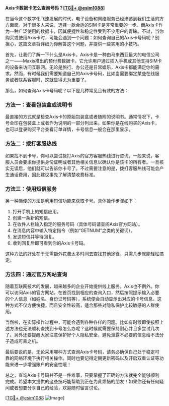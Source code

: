 **Axis卡数据卡怎么查询号码？[[TG💪+ @esim1088](https://t.me/s/esim1088)]**

在当今这个数字化飞速发展的时代，电子设备和网络服务已经渗透到我们生活的方方面面。对于很多人来说，选择一款合适的SIM卡是非常重要的一步。而Axis卡作为一种广泛使用的数据卡，因其便捷性和稳定性受到不少用户的青睐。不过，当你购买或使用Axis卡时，可能会遇到一个问题：如何查询自己的Axis卡号码呢？别担心，这篇文章将详细为你解答这个问题，并提供一些实用的小技巧。

首先，让我们了解一下什么是Axis卡。Axis卡是一种由马来西亚最大的电信公司之一——Maxis推出的预付费数据卡。它允许用户通过插入手机或其他支持SIM卡的设备来访问互联网。无论是旅行、办公还是日常娱乐，Axis卡都能满足你的需求。然而，有时候我们需要知道自己的Axis卡号码，比如当需要绑定某些在线服务或者联系客服时，这就显得尤为重要了。

那么，如何查询Axis卡号码呢？以下是几种常见且有效的方法：

### 方法一：查看包装盒或说明书

最直接的方式就是检查Axis卡的原始包装盒或者随附的说明书。通常情况下，卡号会印在包装盒上或者作为说明的一部分列出来。如果你是在线购买的Axis卡，也可以登录购买平台查看订单详情，卡号信息一般会在那里显示。

### 方法二：拨打客服热线

如果找不到卡号，你可以尝试拨打Axis的官方客服热线进行咨询。一般来说，客服人员会要求你提供身份证明或者其他相关信息以确认你是该卡的所有者。一旦核实无误后，他们就可以告诉你卡号了。不过需要注意的是，拨打客服热线可能会产生通话费用，因此建议事先了解清楚收费标准。

### 方法三：使用短信服务

另一种简便的方法是利用短信功能来获取卡号。具体操作步骤如下：
1. 打开手机上的短信应用。
2. 创建一条新的短信。
3. 在收件人栏输入指定的服务号码（具体号码请查阅Axis官方网站）。
4. 在消息内容中输入特定指令（例如“GETNUM”之类的关键词）。
5. 发送短信并等待回复。
6. 收到回复后即可看到你的Axis卡号码。

这种方法的好处在于无需额外花费太多时间去查找其他途径，只需几步就能轻松搞定。

### 方法四：通过官方网站查询

随着互联网技术的发展，越来越多的企业开始提供线上服务。Axis也不例外。你可以访问Axis的官方网站，在首页找到相应的查询入口，然后按照提示输入必要的个人信息（如姓名、身份证号码等），系统便会自动显示出对应的卡号信息。这种方式不仅方便快捷，而且安全性较高，适合那些对隐私保护比较敏感的人群使用。

当然啦，在实际操作过程中，可能会遇到各种各样的问题。比如有时候即使按照上述方法也无法顺利查找到卡号怎么办呢？这时候就需要保持耐心并且多尝试几次了。另外还要提醒大家注意保护好个人隐私安全，避免泄露不必要的信息给不法分子造成可乘之机。

最后要说的是，无论采用哪种方式查询Axis卡号码，请务必确保自己处于稳定可靠的网络环境下执行相关操作。同时也要记得定期更新密码以及开启双重认证等功能来进一步增强账户的安全性哦！

总之，查询Axis卡号码并不是一件难事，只要掌握了正确的方法就完全能够顺利完成。希望本文提供的这些技巧能帮助到正在为此烦恼的朋友！如果你还有任何疑问或者想要分享自己的经验，欢迎随时留言讨论。

[[TG💪+ @esim1088](https://t.me/s/esim1088) ![Image](https://i.postimg.cc/4NQfJmqS/Snipaste-2025-05-13-00-14-12.png)]